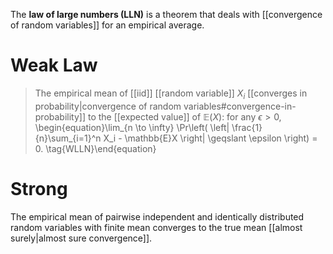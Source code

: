 The **law of large numbers (LLN)** is a theorem that deals with [[convergence of random variables]] for an empirical average.

# Weak Law

> The empirical mean of [[iid]] [[random variable]] $X_i$ [[converges in probability|convergence of random variables#convergence-in-probability]] to the [[expected value]] of $\mathbb{E}(X)$: for any $\epsilon > 0$, \begin{equation}\lim_{n \to \infty} \Pr\left( \left| \frac{1}{n}\sum_{i=1}^n X_i - \mathbb{E}X \right| \geqslant \epsilon \right) = 0. \tag{WLLN}\end{equation}

# Strong

The empirical mean of pairwise independent and identically distributed random variables with finite mean converges to the true mean [[almost surely|almost sure convergence]].